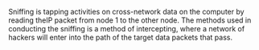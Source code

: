 Sniffing is tapping activities on cross-network data on the computer by reading theIP packet from node 1 to the other node. The methods used in conducting the sniffing is a method of intercepting, where a network of hackers will enter into the path of the target data packets that pass.
